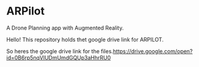 # ARPilot
A Drone Planning app with Augmented Reality.

Hello! This repository holds thet google drive link for ARPILOT.

So heres the google drive link for the files.https://drive.google.com/open?id=0B6rp5nqVlUDmUmdGQUp3aHhrRU0 

